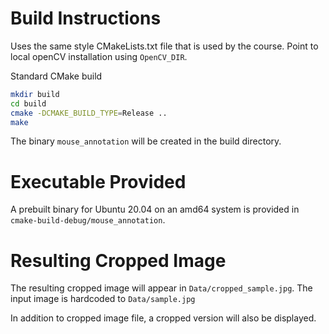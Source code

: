 # Build Instructions

Uses the same style CMakeLists.txt file that is used by the course. Point to local openCV installation
using `OpenCV_DIR`.

Standard CMake build

```bash
mkdir build
cd build
cmake -DCMAKE_BUILD_TYPE=Release .. 
make
```

The binary `mouse_annotation` will be created in the build directory.

# Executable Provided

A prebuilt binary for Ubuntu 20.04 on an amd64 system is provided in `cmake-build-debug/mouse_annotation`.

# Resulting Cropped Image

The resulting cropped image will appear in `Data/cropped_sample.jpg`. The input image is hardcoded to `Data/sample.jpg`

In addition to cropped image file, a cropped version will also be displayed.